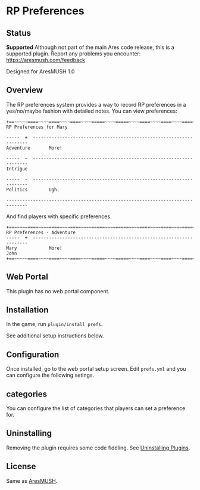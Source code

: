 # RP Preferences

## Status

**Supported** Although not part of the main Ares code release, this is a supported plugin.  Report any problems you encounter: https://aresmush.com/feedback

Designed for AresMUSH 1.0

## Overview

The RP preferences system provides a way to record RP preferences in a yes/no/maybe fashion with detailed notes.  You can view preferences:

    +==~~~~~====~~~~====~~~~====~~~~=====~~~~=====~~~~====~~~~====~~~~====~~~~~==+
    RP Preferences for Mary
    
    -----  +  --------------------------------------------------------------------
    Adventure       More!
    
    -----  ~  --------------------------------------------------------------------
    Intrigue
    
    -----  -  --------------------------------------------------------------------
    Politics        Ugh.
    
    ------------------------------------------------------------------------------

And find players with specific preferences. 

    +==~~~~~====~~~~====~~~~====~~~~=====~~~~=====~~~~====~~~~====~~~~====~~~~~==+
    RP Preferences - Adventure
    -----  +  --------------------------------------------------------------------
    Mary            More!
    John          
    +==~~~~~====~~~~====~~~~====~~~~=====~~~~=====~~~~====~~~~====~~~~====~~~~~==+

## Web Portal

This plugin has no web portal component.

## Installation

In the game, run `plugin/install prefs`.

See additional setup instructions below.

## Configuration

Once installed, go to the web portal setup screen.  Edit `prefs.yml` and you can configure the following setings.

## categories

You can configure the list of categories that players can set a preference for.

## Uninstalling

Removing the plugin requires some code fiddling.  See [Uninstalling Plugins](https://www.aresmush.com/tutorials/code/extras.html#uninstalling-plugins).

## License

Same as [AresMUSH](https://aresmush.com/license).